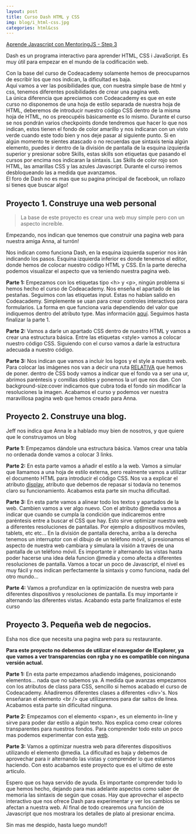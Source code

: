 ```yaml
---
layout: post
title: Curso Dash HTML y CSS 
img: blog/i_html-css.jpg
categories: html&css
---
```

[Aprende Javascript con MentoringJS - Step 3](http://mentoringjs.com/)  
  
  
Dash es un programa interactivo para aprender HTML, CSS i JavaScript. Es muy útil para empezar en el mundo de la codificación web.
  
Con la base del curso de Codeacademy solamente hemos de preocuparnos de escribir los que nos indican, la dificultad es baja.  
Aquí vamos a ver las posibilidades que, con nuestra simple base de html y css, tenemos diferentes posibilidades de crear una pagina web.  
La única diferencia que apreciamos con Codeacademy es que en este curso no disponemos de una hoja de estilo separada de nuestra hoja de HTML, deberemos de introducir nuestro código CSS dentro de la misma hoja de HTML, no os preocupéis básicamente es lo mismo. Durante el curso se nos pondrán varios checkpoints donde tendremos que hacer lo que nos indican, estos tienen el fondo de color amarillo y nos indicaran con un visto verde cuando este todo bien y nos deje pasar al siguiente punto. Si en algún momento te sientes atascado o no recuerdas que sintaxis tenia algún elemento, puedes ir dentro de la división de pantalla de la esquina izquierda superior y presionar sobre Skills, estas skills son etiquetas que pasando el cursos por encima nos indicaran la sintaxis. Las Skills de color rojo son HTML, las amarillas CSS y las azules Javascript. Durante el curso iremos desbloqueando las a medida que avanzamos.  
El foro de Dash no es mas que su pagina principal de facebook, un rollazo si tienes que buscar algo!


## Proyecto 1. Construye una web personal

> La base de este proyecto es crear una web muy simple pero con un aspecto increíble.

Empezando, nos indican que tenemos que construir una pagina web para nuestra amiga Anna, al turrón! 

Nos indican como funciona Dash, en la esquina izquierda superior nos irán indicando los pasos. Esquina izquierda inferior es donde tenemos el editor, donde hemos de colocar nuestro código HTML y CSS. En la parte derecha podemos visualizar el aspecto que va teniendo nuestra pagina web.
 

**Parte 1:**
Empezamos con los etiquetas tipo &lt;h&gt; y &lt;p&gt;, ningún problema si hemos hecho el curso de Codeacademy. Nos enseña el apartado de las pestañas. 
Seguimos con las etiquetas input. Estas no habían salido en Codeacademy. Simplemente se usan para crear controles interactivos para formularios. La forma en que funciona varia dependiendo del valor que indiquemos dentro del atributo type. Mas información [aquí](https://developer.mozilla.org/es/docs/Web/HTML/Elemento/input). Seguimos hasta finalizar la parte 1.

**Parte 2:**
Vamos a darle un apartado CSS dentro de nuestro HTML y vamos a crear una estructura básica.
Entre las etiquetas &lt;style&gt; vamos a colocar nuestro código CSS. Siguiendo con el curso vamos a darle la estructura adecuada a nuestro código.

**Parte 3:**
Nos indican que vamos a incluir los logos y el style a nuestra web. Para colocar las imágenes nos van a decir una ruta [RELATIVA](http://librosweb.es/libro/xhtml/capitulo_4/enlaces_relativos_y_absolutos.html) que hemos de poner. 
dentro de CSS body vamos a indicar que el fondo va a ser una ur, abrimos paréntesis y comillas dobles y ponemos la url que nos dan. Con background-size:cover indicamos que cubra toda el fondo sin modificar la resoluciones la imagen. Acabamos el curso y podemos ver nuestra maravillosa pagina web que hemos creado para Anna.


## Proyecto 2. Construye una blog.

Jeff nos indica que Anna le a hablado muy bien de nosotros, y que quiere que le construyamos un blog

**Parte 1:**
Empezamos dándole una estructura básica. Vamos crear una tabla no ordenada donde vamos a colocar 3 links. 

**Parte 2:**
En esta parte vamos a añadir el estilo a la web. Vamos a simular que llamamos a una hoja de estilo externa, pero realmente vamos a utilizar el documento HTML para introducir el código CSS. Nos va a explicar el atributo [display](https://www.w3schools.com/cssref/pr_class_display.asp), atributo que debemos de repasar si todavía no tenemos claro su funcionamiento. Acabamos esta parte sin mucha dificultad.

**Parte 3:**
En esta parte vamos a alinear todo los textos y apartados de la web. Cambien vamos a ver algo nuevo. Con el atributo @media vamos a indicar que cuando se cumpla la condición que indicaremos entre paréntesis entre a buscar el CSS que hay. Esto sirve optimizar nuestra web a diferentes resoluciones de pantallas. Por ejemplo a dispositivos móviles, tablets, etc etc... En la división de pantalla derecha, arriba a la derecha tenemos un interruptor con el dibujo de un teléfono móvil, si presionamos el aspecto de nuestra web cambiara y simulara la visión a través de una pantalla de un teléfono móvil. Es importante ir alternando las vistas hasta poder hacerse una idea dela funcion @media y como afecta a diferentes resoluciones de pantalla. Vamos a tocar un poco de Javascript, el nivel es muy fácil y nos indican perfectamente la sintaxis y como funciona, nada del otro mundo...

**Parte 4:**
Vamos a profundizar en la optimización de nuestra web para diferentes dispositivos y resoluciones de pantalla. Es muy importante ir alternando las diferentes vistas. Acabando esta parte finalizamos el este curso


## Proyecto 3. Pequeña web de negocios.

Esha nos dice que necesita una pagina web para su restaurante.

**Para este proyecto no debemos de utilizar el navegador de IExplorer, ya que vamos a ver transparencias con rgba y no es compatible con ninguna versión actual.**

**Parte 1:**
En esta parte empezamos añadiendo imágenes, posicionando elementos... nada que no sabemos ya. A medida que avanzas empezamos con los atributos de class para CSS, sencillo si hemos acabado el curso de Codeacademy. Añadiremos diferentes clases a diferentes &lt;div&gt;'s. Nos enseñaran el elemento &lt;br /&gt; que utilizaremos para dar saltos de linea. Acabamos esta parte sin dificultad ninguna.

**Parte 2:**
Empezamos con el elemento &lt;span&gt;, es un elemento in-line y sirve para poder dar estilo a algún texto. Nos explica como crear colores transparentes para nuestros fondos. Para comprender todo esto un poco mas podemos experimentar con esta [web](http://www.css3maker.com/css-3-rgba.html).

**Parte 3:**
Vamos a optimizar nuestra web para diferentes dispositivos utilizando el elemento @media. La dificultad es baja y debemos de aprovechar para ir alternando las vistas y comprender lo que estamos haciendo. Con esto acabamos este proyecto que es el ultimo de este articulo.

Espero que os haya servido de ayuda. Es importante comprender todo lo que hemos hecho, dejando para mas adelante aspectos como saber de memoria las sintaxis de según que cosas. Hay que aprovechar el aspecto interactivo que nos ofrece Dash para experimentar y ver los cambios se afectan a nuestra web. Al final de todo crearemos una función de Javascript que nos mostrara los detalles de plato al presionar encima. 

Sin mas me despido, hasta luego mundo!!
